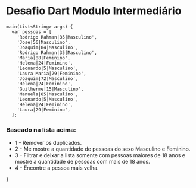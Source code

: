 # Desafio  Dart Modulo Intermediário

~~~
main(List<String> args) {
  var pessoas = [
    'Rodrigo Rahman|35|Masculino',
    'Jose|56|Masculino',
    'Joaquim|84|Masculino',
    'Rodrigo Rahman|35|Masculino',
    'Maria|88|Feminino',
    'Helena|24|Feminino',
    'Leonardo|5|Masculino',
    'Laura Maria|29|Feminino',
    'Joaquim|72|Masculino',
    'Helena|24|Feminino',
    'Guilherme|15|Masculino',
    'Manuela|85|Masculino',
    'Leonardo|5|Masculino',
    'Helena|24|Feminino',
    'Laura|29|Feminino',
  ];
~~~

  ### Baseado na lista acima:
  * 1 - Remover os duplicados.
  * 2 - Me mostre a quantidade de pessoas do sexo Masculino e Feminino.
  * 3 - Filtrar e deixar a lista somente com pessoas maiores de 18 anos e mostre a quantidade de pessoas com mais de 18 anos.
  * 4 - Encontre a pessoa mais velha.
  
}​